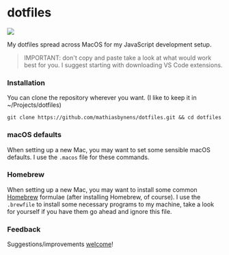 # dotfiles

![](https://www.dropbox.com/s/rkj1r2tykt6m8jo/Screenshot%202019-01-07%2018.17.37.png?)

My dotfiles spread across MacOS for my JavaScript development setup.

> IMPORTANT: don't copy and paste take a look at what would work best for you. I suggest starting with downloading VS Code extensions.

### Installation

You can clone the repository wherever you want. (I like to keep it in ~/Projects/dotfiles)

```git clone https://github.com/mathiasbynens/dotfiles.git && cd dotfiles```

### macOS defaults
When setting up a new Mac, you may want to set some sensible macOS defaults. I use the ```.macos``` file for these commands.

### Homebrew
When setting up a new Mac, you may want to install some common [Homebrew](https://brew.sh/) formulae (after installing Homebrew, of course). I use the ```.brewfile``` to install some necessary programs to my machine, take a look for yourself if you have them go ahead and ignore this file.

### Feedback
Suggestions/improvements [welcome](https://github.com/frankievalentine/dotfiles/issues)!
